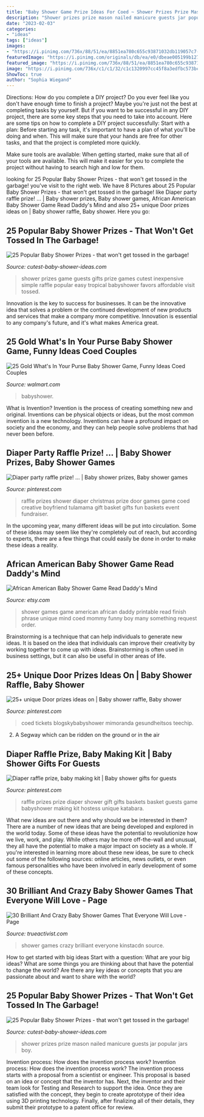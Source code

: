 ```yaml
---
title: "Baby Shower Game Prize Ideas For Coed ~ Shower Prizes Prize Mason Nailed Manicure Guests Jar Popular Jars Boy"
description: "Shower prizes prize mason nailed manicure guests jar popular jars boy"
date: "2023-02-03"
categories:
- "ideas"
tags: ["ideas"]
images:
- "https://i.pinimg.com/736x/88/51/ea/8851ea780c655c93871032db119057c7--diaper-raffle-prize-raffle-prizes.jpg"
featuredImage: "https://i.pinimg.com/originals/db/ea/e0/dbeae005199b1276c269ceb30d37845e.jpg"
featured_image: "https://i.pinimg.com/736x/88/51/ea/8851ea780c655c93871032db119057c7--diaper-raffle-prize-raffle-prizes.jpg"
image: "https://i.pinimg.com/736x/c1/c1/32/c1c1320997cc45f8a3edfbc573bc411e.jpg"
ShowToc: true
author: "Sophia Wiegand"
---
```



Directions: How do you complete a DIY project?
Do you ever feel like you don't have enough time to finish a project? Maybe you're just not the best at completing tasks by yourself. But if you want to be successful in any DIY project, there are some key steps that you need to take into account. Here are some tips on how to complete a DIY project successfully:
Start with a plan: Before starting any task, it's important to have a plan of what you'll be doing and when. This will make sure that your hands are free for other tasks, and that the project is completed more quickly.

Make sure tools are available: When getting started, make sure that all of your tools are available. This will make it easier for you to complete the project without having to search high and low for them.

	

		
looking for 25 Popular Baby Shower Prizes - that won&#039;t get tossed in the garbage! you've visit to the right web. We have 8 Pictures about 25 Popular Baby Shower Prizes - that won&#039;t get tossed in the garbage! like Diaper party raffle prize! … | Baby shower prizes, Baby shower games, African American Baby Shower Game Read Daddy&#039;s Mind and also 25+ unique Door prizes ideas on | Baby shower raffle, Baby shower. Here you go:
		
    
## 25 Popular Baby Shower Prizes - That Won&#039;t Get Tossed In The Garbage!

<img loading=lazy src="https://www.cutest-baby-shower-ideas.com/images/prizebanner2.jpg" onerror="this.onerror=null;this.src='https://tse1.mm.bing.net/th?id=OIP.rUN0rNawk4_dl4rXNNlD_QHaLH&amp;pid=15.1';" alt="25 Popular Baby Shower Prizes - that won&#039;t get tossed in the garbage!">

_Source: cutest-baby-shower-ideas.com_

>shower prizes game guests gifts prize games cutest inexpensive simple raffle popular easy tropical babyshower favors affordable visit tossed. 

	

Innovation is the key to success for businesses. It can be the innovative idea that solves a problem or the continued development of new products and services that make a company more competitive. Innovation is essential to any company's future, and it's what makes America great.

    
## 25 Gold What&#039;s In Your Purse Baby Shower Game, Funny Ideas Coed Couples

<img loading=lazy src="https://i5.walmartimages.com/asr/4684db2b-5365-4846-9158-7b259a3b26de_1.eb5077c19105d3b345618e06c2d48a43.jpeg" onerror="this.onerror=null;this.src='https://tse4.mm.bing.net/th?id=OIP.q6lu8FtQwRPAj4lQSQfjegHaHa&amp;pid=15.1';" alt="25 Gold What&#039;s In Your Purse Baby Shower Game, Funny Ideas Coed Couples">

_Source: walmart.com_

>babyshower. 

	

What is Invention?
Invention is the process of creating something new and original. Inventions can be physical objects or ideas, but the most common invention is a new technology. Inventions can have a profound impact on society and the economy, and they can help people solve problems that had never been before.

    
## Diaper Party Raffle Prize! … | Baby Shower Prizes, Baby Shower Games

<img loading=lazy src="https://i.pinimg.com/736x/c1/c1/32/c1c1320997cc45f8a3edfbc573bc411e.jpg" onerror="this.onerror=null;this.src='https://tse4.mm.bing.net/th?id=OIP.YfUyTZlRe7cZRBr4KWYuOwHaLe&amp;pid=15.1';" alt="Diaper party raffle prize! … | Baby shower prizes, Baby shower games">

_Source: pinterest.com_

>raffle prizes shower diaper christmas prize door games game coed creative boyfriend tulamama gift basket gifts fun baskets event fundraiser. 

	

In the upcoming year, many different ideas will be put into circulation. Some of these ideas may seem like they're completely out of reach, but according to experts, there are a few things that could easily be done in order to make these ideas a reality.

    
## African American Baby Shower Game Read Daddy&#039;s Mind

<img loading=lazy src="https://img.etsystatic.com/il/f865d4/456707472/il_570xN.456707472_4as6.jpg?version=0" onerror="this.onerror=null;this.src='https://tse2.mm.bing.net/th?id=OIP.zoavDfsZKhsSvRsllo2qnwHaId&amp;pid=15.1';" alt="African American Baby Shower Game Read Daddy&#039;s Mind">

_Source: etsy.com_

>shower games game american african daddy printable read finish phrase unique mind coed mommy funny boy many something request order. 

	

Brainstorming is a technique that can help individuals to generate new ideas. It is based on the idea that individuals can improve their creativity by working together to come up with ideas. Brainstorming is often used in business settings, but it can also be useful in other areas of life.

    
## 25+ Unique Door Prizes Ideas On | Baby Shower Raffle, Baby Shower

<img loading=lazy src="https://i.pinimg.com/originals/db/ea/e0/dbeae005199b1276c269ceb30d37845e.jpg" onerror="this.onerror=null;this.src='https://tse4.mm.bing.net/th?id=OIP.uzplp6mLOqOdVPWZqZpJSwAAAA&amp;pid=15.1';" alt="25+ unique Door prizes ideas on | Baby shower raffle, Baby shower">

_Source: pinterest.com_

>coed tickets blogskybabyshower mimoranda gesundheitsos teechip. 

	

2. A Segway which can be ridden on the ground or in the air

    
## Diaper Raffle Prize, Baby Making Kit | Baby Shower Gifts For Guests

<img loading=lazy src="https://i.pinimg.com/736x/88/51/ea/8851ea780c655c93871032db119057c7--diaper-raffle-prize-raffle-prizes.jpg" onerror="this.onerror=null;this.src='https://tse1.mm.bing.net/th?id=OIP.F7Vh3a-CYkdGPYs7wuGRdQHaNK&amp;pid=15.1';" alt="Diaper raffle prize, baby making kit | Baby shower gifts for guests">

_Source: pinterest.com_

>raffle prizes prize diaper shower gift gifts baskets basket guests game babyshower making kit hostess unique katabara. 

	

What new ideas are out there and why should we be interested in them?
There are a number of new ideas that are being developed and explored in the world today. Some of these ideas have the potential to revolutionize how we live, work, and play. While others may be more off-the-wall and unusual, they all have the potential to make a major impact on society as a whole. If you're interested in learning more about these new ideas, be sure to check out some of the following sources: online articles, news outlets, or even famous personalities who have been involved in early development of some of these concepts.

    
## 30 Brilliant And Crazy Baby Shower Games That Everyone Will Love - Page

<img loading=lazy src="http://s24990.pcdn.co/wp-content/uploads/2019/01/Baby-Shower-Games-22.jpg" onerror="this.onerror=null;this.src='https://tse2.mm.bing.net/th?id=OIP.gNrMtmh5hJhwLSjcTnDWzQHaKP&amp;pid=15.1';" alt="30 Brilliant And Crazy Baby Shower Games That Everyone Will Love - Page">

_Source: trueactivist.com_

>shower games crazy brilliant everyone kinstacdn source. 

	

How to get started with big ideas
Start with a question: What are your big ideas? 
What are some things you are thinking about that have the potential to change the world? Are there any key ideas or concepts that you are passionate about and want to share with the world?

    
## 25 Popular Baby Shower Prizes - That Won&#039;t Get Tossed In The Garbage!

<img loading=lazy src="https://www.cutest-baby-shower-ideas.com/images/younaileditpic.jpg" onerror="this.onerror=null;this.src='https://tse4.mm.bing.net/th?id=OIP.uCTt3jPDpXnZnQtI6FmQmgHaLH&amp;pid=15.1';" alt="25 Popular Baby Shower Prizes - that won&#039;t get tossed in the garbage!">

_Source: cutest-baby-shower-ideas.com_

>shower prizes prize mason nailed manicure guests jar popular jars boy. 

	

Invention process: How does the invention process work?
Invention process: How does the invention process work?
The invention process starts with a proposal from a scientist or engineer. This proposal is based on an idea or concept that the inventor has. Next, the inventor and their team look for Testing and Research to support the idea. Once they are satisfied with the concept, they begin to create aprototype of their idea using 3D printing technology. Finally, after finalizing all of their details, they submit their prototype to a patent office for review.

